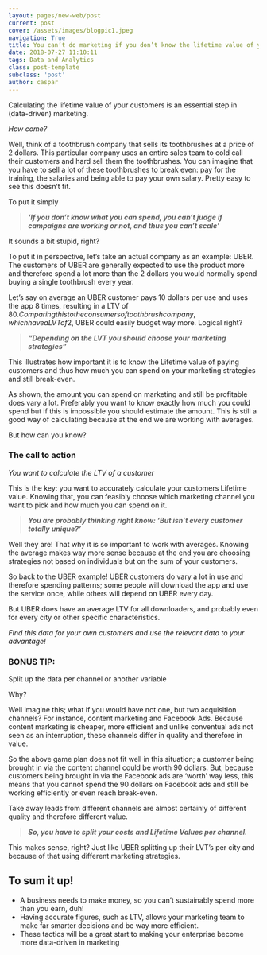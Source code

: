 ```yaml
---
layout: pages/new-web/post
current: post
cover: /assets/images/blogpic1.jpeg
navigation: True
title: You can’t do marketing if you don’t know the lifetime value of your customers
date: 2018-07-27 11:10:11
tags: Data and Analytics
class: post-template
subclass: 'post'
author: caspar
---
```


Calculating the lifetime value of your customers is an essential step in (data-driven) marketing.
 
*How come?*
 
Well, think of a toothbrush company that sells its toothbrushes at a price of 2 dollars. This particular company uses an entire sales team to cold call their customers and hard sell them the toothbrushes. You can imagine that you have to sell a lot of these toothbrushes to break even: pay for the training, the salaries and being able to pay your own salary. Pretty easy to see this doesn’t fit.
 
To put it simply
 
<blockquote><i><b>‘If you don’t know what you can spend, you can’t judge if campaigns are working or not, and thus you can’t scale’</b></i></blockquote>

It sounds a bit stupid, right?

To put it in perspective, let’s take an actual company as an example: UBER. The customers of UBER are generally expected to use the product more and therefore spend a lot more than the 2 dollars you would normally spend buying a single toothbrush every year.

Let’s say on average an UBER customer pays 10 dollars per use and uses the app 8 times, resulting in a LTV of 80$. Comparing this to the consumers of  toothbrush company, which have a LVT of 2$, UBER could easily budget way more. Logical right?

<blockquote><i><b>“Depending on the LVT you should choose your marketing strategies”</b></i></blockquote>
 
This illustrates how important it is to know the Lifetime value of paying customers and thus how much you can spend on your marketing strategies and still break-even.
 
As shown, the amount you can spend on marketing and still be profitable does vary a lot. Preferably you want to know exactly how much you could spend but if this is impossible you should estimate the amount.  This is still a good way of calculating because at the end we are working with averages.

But how can you know?
 
 
### The call to action

*You want to calculate the LTV of a customer*
           
This is the key: you want to accurately calculate your customers Lifetime value. Knowing that, you can feasibly choose which marketing channel you want to pick and how much you can spend on it.
 
<blockquote><i><b>You are probably thinking right know: ‘But isn’t every customer totally unique?’</b></i></blockquote>

Well they are! That why it is so important to work with averages. Knowing the average makes way more sense because at the end you are choosing strategies  not based on individuals but on the sum of your customers.
 
So back to the UBER example! UBER customers do vary a lot in use and therefore spending patterns; some people will download the app and use the service once, while others will depend on UBER every day.

But UBER does have an average LTV for all downloaders, and probably even for every city or other specific characteristics.
 
*Find this data for your own customers and use the relevant data to your advantage!*
 

### BONUS TIP:

Split up the data per channel or another variable

Why?
 
Well imagine this; what if you would have not one, but two acquisition channels? For instance, content marketing and Facebook Ads. Because content marketing is cheaper, more efficient and unlike conventual ads not seen as an interruption, these channels differ in quality and therefore in value.
 
So the above game plan does not fit well in this situation; a customer being brought in via the content channel could be worth 90 dollars. But, because customers being brought in via the Facebook ads are ‘worth’ way less, this means that you cannot spend the 90 dollars on Facebook ads and still be working efficiently or even reach break-even.
 
 
Take away leads from different channels are almost certainly of different quality and therefore different value.
 
<blockquote><i><b>So, you have to split your costs and Lifetime Values per channel.</b></i></blockquote>

This makes sense, right? Just like UBER splitting up their LVT’s per city and because of that using different marketing strategies.
 

## To sum it up!
- A business needs to make money, so you can’t sustainably spend more than you earn, duh!
- Having accurate figures, such as LTV, allows your marketing team to make far smarter decisions and be way more efficient.
- These tactics will be a great start to making your enterprise become more data-driven in marketing

